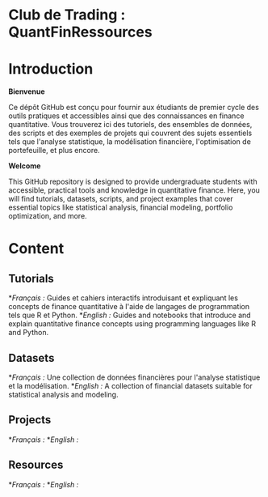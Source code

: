 Club de Trading : QuantFinRessources
==============
# Introduction

**Bienvenue**  

Ce dépôt GitHub est conçu pour fournir aux étudiants de premier cycle des outils pratiques et accessibles ainsi que des connaissances en finance quantitative. Vous trouverez ici des tutoriels, des ensembles de données, des scripts et des exemples de projets qui couvrent des sujets essentiels tels que l'analyse statistique, la modélisation financière, l'optimisation de portefeuille, et plus encore.

**Welcome**

This GitHub repository is designed to provide undergraduate students with accessible, practical tools and knowledge in quantitative finance. Here, you will find tutorials, datasets, scripts, and project examples that cover essential topics like statistical analysis, financial modeling, portfolio optimization, and more.

# Content

## Tutorials
**Français :* Guides et cahiers interactifs introduisant et expliquant les concepts de finance quantitative à l'aide de langages de programmation tels que R et Python.
**English :* Guides and notebooks that introduce and explain quantitative finance concepts using programming languages like R and Python.

## Datasets
**Français :* Une collection de données financières pour l'analyse statistique et la modélisation.
**English :* A collection of financial datasets suitable for statistical analysis and modeling. 

## Projects
**Français :* 
**English :* 

## Resources
**Français :* 
**English :* 
